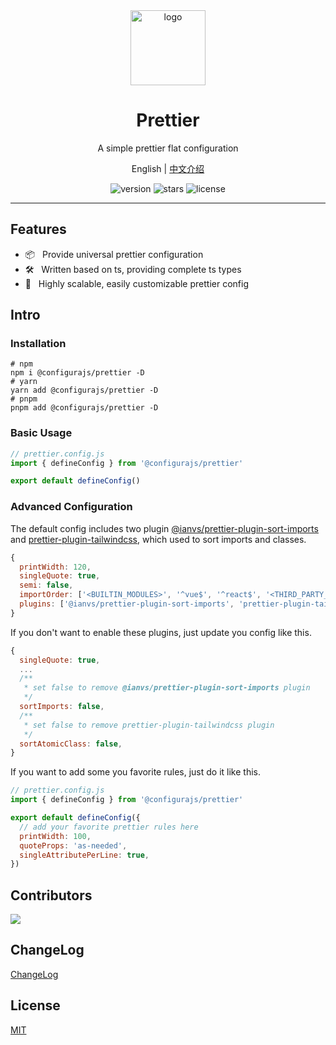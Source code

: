 <div align="center">
  <img src="https://github.com/user-attachments/assets/4e0a0b81-7814-48b1-ae3d-9ce0511e0e9c" width="120" height="120" alt="logo" />
  <h1>Prettier</h1>
  <p>A simple prettier flat configuration</p>
  <p>
    <span>English</span> | 
    <a href="https://github.com/configurajs/prettier/blob/main/README.zh-CN.md">中文介绍</a>
  </p>
  <p>
    <img src="https://img.shields.io/github/package-json/v/configurajs/prettier" alt="version">
    <img src="https://img.shields.io/github/stars/configurajs/prettier" alt="stars">
    <img src="https://img.shields.io/github/license/configurajs/prettier" alt="license">
  </p>
</div>

---

## Features

- 📦 &nbsp; Provide universal prettier configuration
- 🛠️ &nbsp; Written based on ts, providing complete ts types
- 🌈 &nbsp; Highly scalable, easily customizable prettier config

## Intro

### Installation

```shell
# npm
npm i @configurajs/prettier -D
# yarn
yarn add @configurajs/prettier -D
# pnpm
pnpm add @configurajs/prettier -D
```

### Basic Usage

```js
// prettier.config.js
import { defineConfig } from '@configurajs/prettier'

export default defineConfig()
```

### Advanced Configuration

The default config includes two plugin [@ianvs/prettier-plugin-sort-imports](https://github.com/IanVS/prettier-plugin-sort-imports) and [prettier-plugin-tailwindcss](https://github.com/tailwindlabs/prettier-plugin-tailwindcss), which used to sort imports and classes.  

```js
{
  printWidth: 120,
  singleQuote: true,
  semi: false,
  importOrder: ['<BUILTIN_MODULES>', '^vue$', '^react$', '<THIRD_PARTY_MODULES>', '^@/(.*)$', '^~/(.*)$', '^[.]'],
  plugins: ['@ianvs/prettier-plugin-sort-imports', 'prettier-plugin-tailwindcss']
}
```
If you don't want to enable these plugins, just update you config like this.

```js
{
  singleQuote: true,
  ...
  /**
   * set false to remove @ianvs/prettier-plugin-sort-imports plugin
   */
  sortImports: false,
  /**
   * set false to remove prettier-plugin-tailwindcss plugin
   */
  sortAtomicClass: false,
}
```

If you want to add some you favorite rules, just do it like this.

```js
// prettier.config.js
import { defineConfig } from '@configurajs/prettier'

export default defineConfig({
  // add your favorite prettier rules here
  printWidth: 100,
  quoteProps: 'as-needed',
  singleAttributePerLine: true,
})
```

## Contributors

<a href="https://github.com/configurajs/prettier/graphs/contributors">
  <img src="https://contrib.rocks/image?repo=configurajs/prettier" />
</a>

## ChangeLog

[ChangeLog](CHANGELOG.md)

## License

[MIT](LICENSE)